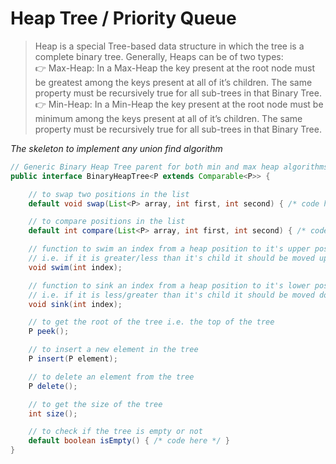 # Heap Tree / Priority Queue

> Heap is a special Tree-based data structure in which the tree is a complete binary tree.
> Generally, Heaps can be of two types:  
> 👉 Max-Heap: In a Max-Heap the key present at the root node must be greatest among the keys present at all of it’s children. The same property must be recursively true for all sub-trees in that Binary Tree.  
> 👉 Min-Heap: In a Min-Heap the key present at the root node must be minimum among the keys present at all of it’s children. The same property must be recursively true for all sub-trees in that Binary Tree.

_The skeleton to implement any union find algorithm_

```java
// Generic Binary Heap Tree parent for both min and max heap algorithms
public interface BinaryHeapTree<P extends Comparable<P>> {

    // to swap two positions in the list
    default void swap(List<P> array, int first, int second) { /* code here */ }

    // to compare positions in the list
    default int compare(List<P> array, int first, int second) { /* code here */ }

    // function to swim an index from a heap position to it's upper positions if required
    // i.e. if it is greater/less than it's child it should be moved up recursively in a min/max heap
    void swim(int index);

    // function to sink an index from a heap position to it's lower positions if required
    // i.e. if it is less/greater than it's child it should be moved down recursively in a min/max heap
    void sink(int index);

    // to get the root of the tree i.e. the top of the tree
    P peek();

    // to insert a new element in the tree
    P insert(P element);

    // to delete an element from the tree
    P delete();

    // to get the size of the tree
    int size();

    // to check if the tree is empty or not
    default boolean isEmpty() { /* code here */ }
}
```